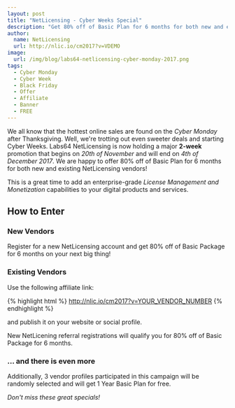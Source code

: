 ```yaml
---
layout: post
title: "NetLicensing - Cyber Weeks Special"
description: "Get 80% off of Basic Plan for 6 months for both new and existing NetLicensing vendors!"
author:
  name: NetLicensing
  url: http://nlic.io/cm2017?v=VDEMO
image:
  url: /img/blog/labs64-netlicensing-cyber-monday-2017.png
tags:
  - Cyber Monday
  - Cyber Week
  - Black Friday
  - Offer
  - Affiliate
  - Banner
  - FREE
---
```


We all know that the hottest online sales are found on the *Cyber Monday* after Thanksgiving. Well, we're trotting out even sweeter deals and starting Cyber Weeks.
Labs64 NetLicensing is now holding a major **2-week** promotion that begins on *20th of November* and will end on *4th of December 2017*.
We are happy to offer 80% off of Basic Plan for 6 months for both new and existing NetLicensing vendors!

This is a great time to add an enterprise-grade *License Management and Monetization* capabilities to your digital products and services.

## How to Enter

### New Vendors

Register for a new NetLicensing account and get 80% off of Basic Package for 6 months on your next big thing!

### Existing Vendors

Use the following affiliate link:

{% highlight html %}
http://nlic.io/cm2017?v=YOUR_VENDOR_NUMBER
{% endhighlight %}

and publish it on your website or social profile.

New NetLicening referral registrations will qualify you for 80% off of Basic Package for 6 months.

### ... and there is even more

Additionally, 3 vendor profiles participated in this campaign will be randomly selected and will get 1 Year Basic Plan for free.


*Don't miss these great specials!*
